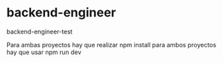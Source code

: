 # backend-engineer
backend-engineer-test

Para ambas proyectos hay que realizar npm install
para ambos proyectos hay que usar npm run dev
